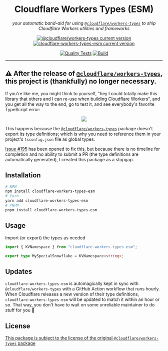 <div align="center">
  <h1>Cloudflare Workers Types (ESM)</h1>
  <em>your automatic band-aid for using <a href="https://github.com/cloudflare/workers-types"><code>@cloudflare/workers-types</code></a> to ship Cloudflare Workers utilities and frameworks</em>
  <p>
    <a href="https://github.com/cloudflare/workers-types"><img alt="@cloudflare/workers-types current version" src="https://img.shields.io/npm/v/@cloudflare/workers-types?color=F48120&label=%40cloudflare%2Fworkers-types&logo=cloudflare&style=for-the-badge"></a>
    <a href="#"><img alt="cloudflare-workers-types-esm current version" src="https://img.shields.io/npm/v/cloudflare-workers-types-esm?color=003682&label=cloudflare-workers-types-esm&style=for-the-badge"></a>
  </p>
  <p>
    <a href="https://github.com/thatmattlove/cloudflare-workers-types-esm/actions/workflows/quality.yml"><img alt="Quality Tests" src="https://img.shields.io/github/actions/workflow/status/thatmattlove/cloudflare-workers-types-esm/quality.yml?branch=main&label=Tests&style=for-the-badge"></a>
    <a href="https://github.com/thatmattlove/cloudflare-workers-types-esm/actions/workflows/build.yml"><img alt="Build" src="https://img.shields.io/github/actions/workflow/status/thatmattlove/cloudflare-workers-types-esm/build.yml?branch=main&label=Build&style=for-the-badge"></a>
  </p>
</div>

---
⚠️ After the release of [`@cloudflare/workers-types`](https://github.com/cloudflare/workers-types), this project is (thankfully) no longer necessary.
---

If you're like me, you might think to yourself, "hey I could totally make this library that others and I can re-use when building Cloudflare Workers", and you get all the way to the end, go to test it, and see everybody's favorite TypeScript error:

<div align="center">
  <p>
	  <img src="https://res.cloudinary.com/hyperglass/image/upload/v1664200977/Screen_Shot_2022-09-26_at_10.01.26_mc7wgw.png">
  </p>
</div>

This happens because the [`@cloudflare/workers-types`](https://github.com/cloudflare/workers-types) package doesn't export its type definitions; which is why you need to reference them in your project's `tsconfig.json` file as global types.

[Issue #195](https://github.com/cloudflare/workers-types/issues/195) has been opened to fix this, but because there is no timeline for completion and no ability to submit a PR (the type definitions are automatically generated), I created this package as a stopgap.

## Installation

```bash
# NPM
npm install cloudflare-workers-types-esm
# Yarn
yarn add cloudflare-workers-types-esm
# PNPM
pnpm install cloudflare-workers-types-esm
```

## Usage

Import (or export) the types as needed

```ts
import { KVNamespace } from "cloudflare-workers-types-esm";

export type MySpecialSnowflake = KVNamespace<string>;
```

## Updates

`cloudflare-workers-types-esm` is automagically kept in sync with `@cloudflare/workers-types` with a GitHub Action workflow that runs hourly. When Cloudflare releases a new version of their type definitions, `cloudflare-workers-types-esm` will be updated to match it within an hour or so. That way, you don't have to wait on some unreliable maintainer to do stuff for you 👀

## License

[This package is subject to the license of the original `@cloudflare/workers-types` package](https://github.com/cloudflare/workers-types/blob/master/LICENSE)
